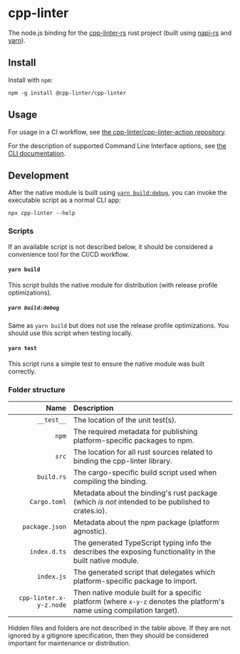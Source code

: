 # cpp-linter
<!-- start -->
The node.js binding for the [cpp-linter-rs][this] rust project
(built using [napi-rs](https://napi.rs) and [yarn](https://yarnpkg.com)).

[this]: https://github.com/cpp-linter/cpp-linter-rs

## Install

Install with `npm`:

```text
npm -g install @cpp-linter/cpp-linter
```

## Usage

For usage in a CI workflow, see
[the cpp-linter/cpp-linter-action repository](https://github.com/cpp-linter/cpp-linter-action).

For the description of supported Command Line Interface options, see
[the CLI documentation](https://cpp-linter.github.io/cpp-linter-rs/cli.html).

## Development

After the native module is built using [`yarn build:debug`](#yarn-builddebug), you can
invoke the executable script as a normal CLI app:

```text
npx cpp-linter --help
```

### Scripts

If an available script is not described below, it should be considered a convenience
tool for the CI/CD workflow.

#### `yarn build`

This script builds the native module for distribution (with release profile optimizations).

##### `yarn build:debug`

Same as `yarn build` but does not use the release profile optimizations.
You should use this script when testing locally.

#### `yarn test`

This script runs a simple test to ensure the native module was built correctly.

### Folder structure

| Name | Description |
|-----:|:------------|
| `__test__` | The location of the unit test(s). |
| `npm` | The required metadata for publishing platform-specific packages to npm. |
| `src` | The location for all rust sources related to binding the cpp-linter library. |
| `build.rs` | The cargo-specific build script used when compiling the binding. |
| `Cargo.toml` | Metadata about the binding's rust package (which _is not_ intended to be published to crates.io). |
| `package.json` | Metadata about the npm package (platform agnostic). |
| `index.d.ts` | The generated TypeScript typing info the describes the exposing functionality in the built native module. |
| `index.js` | The generated script that delegates which platform-specific package to import. |
| `cpp-linter.x-y-z.node` | Then native module built for a specific platform (where `x-y-z` denotes the platform's name using compilation target). |

Hidden files and folders are not described in the table above.
If they are not ignored by a gitignore specification, then they should be considered
important for maintenance or distribution.
